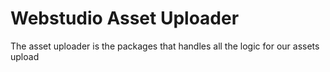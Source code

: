 # Webstudio Asset Uploader

The asset uploader is the packages that handles all the logic for our assets upload
